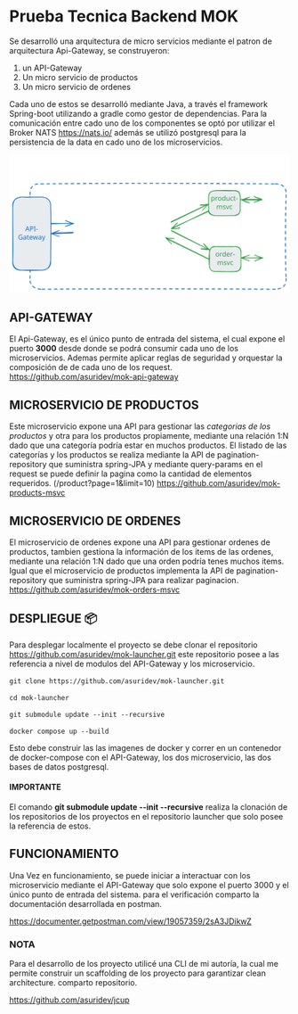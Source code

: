 # Prueba Tecnica Backend MOK
Se desarrolló una arquitectura de micro servicios mediante el patron de arquitectura Api-Gateway,  se construyeron:

1.	un API-Gateway
2.	Un micro servicio de productos
3.	Un micro servicio de ordenes

Cada uno de estos se desarrolló mediante Java, a través el framework Spring-boot utilizando a gradle como gestor de dependencias. Para la comunicación entre cado uno de los componentes se optó por utilizar el Broker NATS https://nats.io/ 
además se utilizó postgresql para la persistencia de la data en cado uno de los microservicios.

!["arquitectura"](/assets/arquitectura.svg)

## API-GATEWAY
El Api-Gateway, es el único punto de entrada del sistema, el cual expone el puerto **3000** desde donde se podrá consumir cada uno de los microservicios. Ademas permite aplicar reglas de seguridad y orquestar la composición de de cada uno de los request.
https://github.com/asuridev/mok-api-gateway

## MICROSERVICIO DE PRODUCTOS
Este microservicio expone una API para gestionar las *categorias de los productos* y otra para los productos propiamente, mediante una relación 1:N dado que una categoría podría estar en muchos productos. El listado de las categorías y los productos se realiza mediante la API de pagination-repository que suministra spring-JPA y mediante query-params en el request se puede definir la pagina como la cantidad de elementos requeridos. (/product?page=1&limit=10)
https://github.com/asuridev/mok-products-msvc

## MICROSERVICIO DE ORDENES
El microservicio de ordenes expone una API para gestionar ordenes de productos, tambien gestiona la información de los items de las ordenes, mediante una relación 1:N dado que una orden podría tenes muchos items. Igual que el microservicio de productos implementa la API de pagination-repository que suministra spring-JPA para realizar paginacion.
https://github.com/asuridev/mok-orders-msvc

## DESPLIEGUE 📦
Para desplegar localmente el proyecto se debe clonar el repositorio  https://github.com/asuridev/mok-launcher.git este repositorio posee a las referencia a nivel de modulos del API-Gateway y los microservicio.

```
git clone https://github.com/asuridev/mok-launcher.git
```

```
cd mok-launcher
```

```
git submodule update --init --recursive
```

```
docker compose up --build
```
 Esto debe construir las las imagenes de docker y correr en un contenedor de docker-compose con el API-Gateway, los dos microservicio, las dos bases de datos postgresql.
 #### IMPORTANTE
 El comando **git submodule update --init --recursive** realiza la clonación de los repositorios de los proyectos en el repositorio launcher que solo posee la referencia de estos.

 ## FUNCIONAMIENTO
 Una Vez en funcionamiento, se puede iniciar a interactuar con los microservicio mediante el API-Gateway que solo expone el puerto 3000 y el único punto de entrada del sistema.
 para el verificación comparto la documentación desarrollada en postman.

 https://documenter.getpostman.com/view/19057359/2sA3JDikwZ

 ### NOTA

 Para el desarrollo de los proyecto utilicé una CLI de mi autoría, la cual me permite construir un scaffolding de los proyecto para garantizar clean architecture.
 comparto repositorio.

 https://github.com/asuridev/jcup



